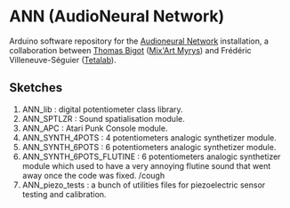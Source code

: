 # ANN (AudioNeural Network)
Arduino software repository for the [Audioneural Network](http://audioneural.net) installation, a collaboration between [Thomas Bigot](http://thomasbigot.net/) ([Mix'Art Myrys](www.mixart-myrys.org)) and Frédéric Villeneuve-Séguier ([Tetalab](https://tetalab.org)).

## Sketches
1. ANN_lib : digital potentiometer class library.
2. ANN_SPTLZR : Sound spatialisation module.  
3. ANN_APC : Atari Punk Console module.
4. ANN_SYNTH_4POTS : 4 potentiometers analogic synthetizer module.
5. ANN_SYNTH_6POTS : 6 potentiometers analogic synthetizer module.
6. ANN_SYNTH_6POTS_FLUTINE : 6 potentiometers analogic synthetizer module which used to have a very annoying flutine sound that went away once the code was fixed. /cough
7. ANN_piezo_tests : a bunch of utilities files for piezoelectric sensor testing and calibration.
